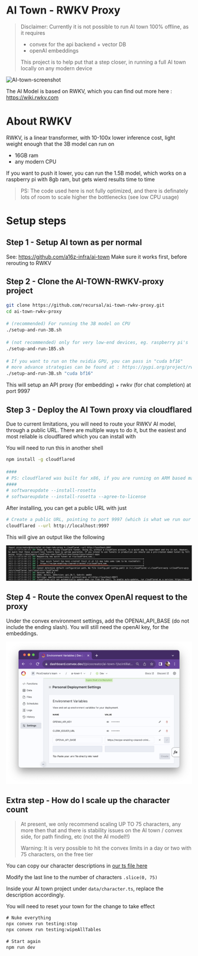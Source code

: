 # AI Town - RWKV Proxy

> Disclaimer: Currently it is not possible to run AI town 100% offline, as it requires
> - convex for the api backend + vector DB
> - openAI embeddings
>
> This project is to help put that a step closer, in running a full AI town locally on any modern device

![AI-town-screenshot](./guides/img/AI-town-screenshot.png)

The AI Model is based on RWKV, which you can find out more here : https://wiki.rwkv.com

# About RWKV

RWKV, is a linear transformer, with 10-100x lower inference cost, light weight enough that the 3B model can run on
- 16GB ram
- any modern CPU

If you want to push it lower, you can run the 1.5B model, which works on a raspberry pi with 8gb ram, but gets wierd results time to time

> PS: The code used here is not fully optimized, and there is definately lots of room to scale higher the bottlenecks (see low CPU usage)

# Setup steps

## Step 1 - Setup AI town as per normal

See: https://github.com/a16z-infra/ai-town
Make sure it works first, before rerouting to RWKV

## Step 2 - Clone the AI-TOWN-RWKV-proxy project

```bash
git clone https://github.com/recursal/ai-town-rwkv-proxy.git
cd ai-town-rwkv-proxy

# (recommended) For running the 3B model on CPU
./setup-and-run-3B.sh

# (not recommended) only for very low-end devices, eg. raspberry pi's
./setup-and-run-1B5.sh

# If you want to run on the nvidia GPU, you can pass in "cuda bf16"
# more advance strategies can be found at : https://pypi.org/project/rwkv/
./setup-and-run-3B.sh "cuda bf16"
```

This will setup an API proxy (for embedding) + rwkv (for chat completion) at port 9997

## Step 3 - Deploy the AI Town proxy via cloudflared

Due to current limitations, you will need to route your RWKV AI model, through a public URL. There are multiple ways to do it, but the easiest and most reliable is cloudflared which you can install with

You will need to run this in another shell

```bash
npm install -g cloudflared

####
# PS: cloudflared was built for x86, if you are running on ARM based macs, you may need to get rosette installed
####
# softwareupdate --install-rosetta
# softwareupdate --install-rosetta --agree-to-license
```

After installing, you can get a public URL with just

```bash
# Create a public URL, pointing to port 9997 (which is what we run our API on for now)
cloudflared --url http://localhost:9997
```

This will give an output like the following

![Cloudflared URL example](./guides/img/cloudflared-url.png)

## Step 4 - Route the convex OpenAI request to the proxy

Under the convex environment settings, add the OPENAI_API_BASE (do not include the ending slash).
You will still need the openAI key, for the embeddings.

![Convex environment settings](./guides/img/convex_env.png)

## Extra step - How do I scale up the character count

> At present, we only recommend scaling UP TO 75 characters, any more then that and there is stability issues on the AI town / convex side, for path finding, etc (not the AI model!!)
>
> Warning: It is very possible to hit the convex limits in a day or two with 75 characters, on the free tier

You can copy our character descriptions in [our ts file here](./character-description.ts)

Modify the last line to the number of characters `.slice(0, 75)`

Inside your AI town project under `data/character.ts`, replace the description accordingly.

You will need to reset your town for the change to take effect

```
# Nuke everything
npx convex run testing:stop
npx convex run testing:wipeAllTables

# Start again
npm run dev
```